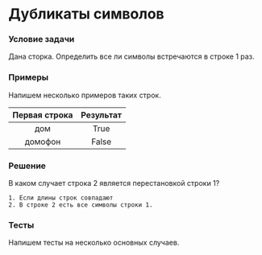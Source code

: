 Дубликаты символов
=================


### Условие задачи

Дана сторка.
Определить все ли символы встречаются в строке 1 раз.


### Примеры

Напишем несколько примеров таких строк.

Первая строка  | Результат
:-------------:|:------------:
дом            |  True
домофон        |  False


### Решение

В каком случает строка 2 является перестановкой строки 1?
    
    1. Если длины строк совпадают
    2. В строке 2 есть все символы строки 1.


### Тесты

Напишем тесты на несколько основных случаев.

```python

```
